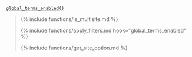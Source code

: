 <p><code><a href="https://developer.wordpress.org/reference/functions/global_terms_enabled/">global_terms_enabled()</a></code></p>

<blockquote>

{% include functions/is_multisite.md %}

{% include functions/apply_filters.md hook="global_terms_enabled" %}

{% include functions/get_site_option.md %}

</blockquote>
